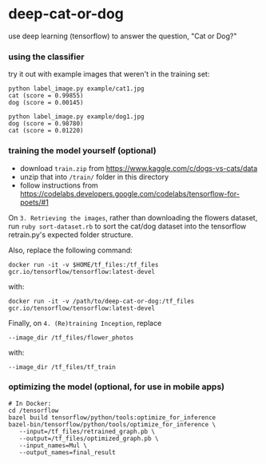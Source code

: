 # deep-cat-or-dog

use deep learning (tensorflow) to answer the question, "Cat or Dog?"

### using the classifier

try it out with example images that weren't in the training set:

```
python label_image.py example/cat1.jpg
cat (score = 0.99855)
dog (score = 0.00145)

python label_image.py example/dog1.jpg
dog (score = 0.98780)
cat (score = 0.01220)
```

### training the model yourself (optional)

- download  `train.zip` from https://www.kaggle.com/c/dogs-vs-cats/data
- unzip that into `/train/` folder in this directory
- follow instructions from https://codelabs.developers.google.com/codelabs/tensorflow-for-poets/#1

On `3. Retrieving the images`, rather than downloading the flowers dataset, run `ruby sort-dataset.rb` to sort the cat/dog dataset into the tensorflow retrain.py's expected folder structure.

Also, replace the following command:

```
docker run -it -v $HOME/tf_files:/tf_files  gcr.io/tensorflow/tensorflow:latest-devel
```

with:

```
docker run -it -v /path/to/deep-cat-or-dog:/tf_files  gcr.io/tensorflow/tensorflow:latest-devel
```

Finally, on `4. (Re)training Inception`, replace

```
--image_dir /tf_files/flower_photos
```

with:

```
--image_dir /tf_files/tf_train
```

### optimizing the model (optional, for use in mobile apps)

```
# In Docker:
cd /tensorflow
bazel build tensorflow/python/tools:optimize_for_inference
bazel-bin/tensorflow/python/tools/optimize_for_inference \
   --input=/tf_files/retrained_graph.pb \
   --output=/tf_files/optimized_graph.pb \
   --input_names=Mul \
   --output_names=final_result
```
